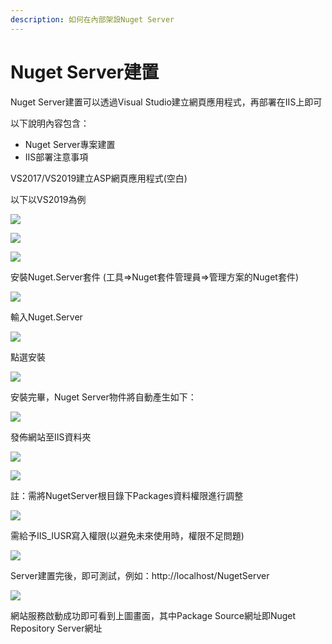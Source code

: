 ```yaml
---
description: 如何在內部架設Nuget Server
---
```


# Nuget Server建置

Nuget Server建置可以透過Visual Studio建立網頁應用程式，再部署在IIS上即可

以下說明內容包含：

* Nuget Server專案建置
* IIS部署注意事項

VS2017/VS2019建立ASP網頁應用程式\(空白\)

以下以VS2019為例

![](../../.gitbook/assets/image%20%2841%29.png)

![](../../.gitbook/assets/image%20%28250%29.png)

![](../../.gitbook/assets/image%20%28168%29.png)

安裝Nuget.Server套件 \(工具=&gt;Nuget套件管理員=&gt;管理方案的Nuget套件\)

![](../../.gitbook/assets/image%20%28187%29.png)

輸入Nuget.Server

![](../../.gitbook/assets/image%20%28158%29.png)

點選安裝

![](../../.gitbook/assets/image%20%28230%29.png)

安裝完畢，Nuget Server物件將自動產生如下：

![](../../.gitbook/assets/image%20%28107%29.png)

發佈網站至IIS資料夾

![](../../.gitbook/assets/image%20%2843%29.png)

![](../../.gitbook/assets/image%20%28237%29.png)

註：需將NugetServer根目錄下Packages資料權限進行調整

![](../../.gitbook/assets/image%20%2869%29.png)

需給予IIS\_IUSR寫入權限\(以避免未來使用時，權限不足問題\)

![](../../.gitbook/assets/image%20%2822%29.png)

Server建置完後，即可測試，例如：http://localhost/NugetServer

![](../../.gitbook/assets/image%20%281%29.png)

網站服務啟動成功即可看到上圖畫面，其中Package Source網址即Nuget Repository Server網址

